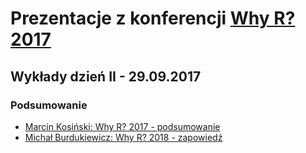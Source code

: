 # Prezentacje z konferencji [Why R? 2017](http://whyr.pl/)



## Wykłady dzień II - 29.09.2017


### Podsumowanie

- [Marcin Kosiński: Why R? 2017 - podsumowanie](https://github.com/whyRconf/prezentacje/tree/master/podsumowanie/1.pdf)
- [Michał Burdukiewicz: Why R? 2018 - zapowiedź](https://github.com/whyRconf/prezentacje/tree/master/podsumowanie/2.pdf)